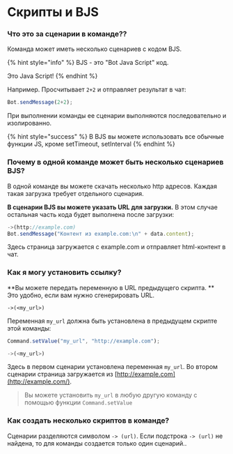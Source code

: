 # Скрипты и BJS

### Что это за сценарии в команде??

Команда может иметь несколько сценариев с кодом BJS.

{% hint style="info" %}
BJS - это "Bot Java Script" код.

Это Java Script!
{% endhint %}

Например. Просчитывает `2+2` и отправляет результат в чат:

```javascript
Bot.sendMessage(2+2);
```

При выполнении команды ее сценарии выполняются последовательно и изолированно.



{% hint style="success" %}
В BJS вы можете использовать все обычные функции JS, кроме setTimeout, setInterval
{% endhint %}



### Почему в одной команде может быть несколько сценариев BJS?

В одной команде вы можете скачать несколько http адресов. Каждая такая загрузка требует отдельного сценария.

**В сценарии BJS вы можете указать URL для загрузки.** В этом случае остальная часть кода будет выполнена после загрузки:

```javascript
->(http://example.com)
Bot.sendMessage("Контент из example.com:\n" + data.content);
```

Здесь страница загружается с example.com и отправляет html-контент в чат.



### Как я могу установить ссылку?

**Вы можете передать переменную в URL предыдущего скрипта. ** Это удобно, если вам нужно сгенерировать URL.

```text
->(<my_url>)
```

Переменная `my_url` должна быть установлена в предыдущем скрипте этой команды:

```javascript
Command.setValue("my_url", "http://example.com");

->(<my_url>)
```

 Здесь в первом сценарии установлена переменная `my_url`. Во втором сценарии страница загружается из [http://example.com](http://example.com/).

> Вы можете установить `my_url` в любую другую команду с помощью функции `Command.setValue`

### 

### Как создать несколько скриптов в команде?

Сценарии разделяются символом `-> (url)`. Если подстрока `-> (url)` не найдена, то для команды создается только один сценарий..

